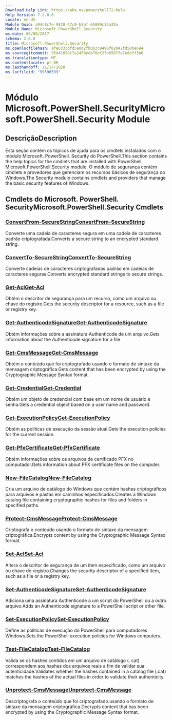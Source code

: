 ```yaml
---
Download Help Link: https://aka.ms/powershell72-help
Help Version: 7.2.0.0
Locale: en-US
Module Guid: a94c8c7e-9810-47c0-b8af-65089c13a35a
Module Name: Microsoft.PowerShell.Security
ms.date: 06/09/2017
schema: 2.0.0
title: Microsoft.PowerShell.Security
ms.openlocfilehash: afe0333dfd5a0d2fbd83c9496f02042fd50be694
ms.sourcegitcommit: 95d41698c7a2450eeb70ef2fb6507fe7e6eff3b6
ms.translationtype: MT
ms.contentlocale: pt-BR
ms.lasthandoff: 11/17/2020
ms.locfileid: "99596599"
---
```

# <span data-ttu-id="2c181-102">Módulo Microsoft.PowerShell.Security</span><span class="sxs-lookup"><span data-stu-id="2c181-102">Microsoft.PowerShell.Security Module</span></span>

## <span data-ttu-id="2c181-103">Descrição</span><span class="sxs-lookup"><span data-stu-id="2c181-103">Description</span></span>

<span data-ttu-id="2c181-104">Esta seção contém os tópicos de ajuda para os cmdlets instalados com o módulo Microsoft. PowerShell. Security do PowerShell.</span><span class="sxs-lookup"><span data-stu-id="2c181-104">This section contains the help topics for the cmdlets that are installed with PowerShell Microsoft.PowerShell.Security module.</span></span> <span data-ttu-id="2c181-105">O módulo de segurança contém cmdlets e provedores que gerenciam os recursos básicos de segurança do Windows.</span><span class="sxs-lookup"><span data-stu-id="2c181-105">The Security module contains cmdlets and providers that manage the basic security features of Windows.</span></span>

## <span data-ttu-id="2c181-106">Cmdlets do Microsoft. PowerShell. Security</span><span class="sxs-lookup"><span data-stu-id="2c181-106">Microsoft.PowerShell.Security Cmdlets</span></span>

### [<span data-ttu-id="2c181-107">ConvertFrom-SecureString</span><span class="sxs-lookup"><span data-stu-id="2c181-107">ConvertFrom-SecureString</span></span>](ConvertFrom-SecureString.md)
<span data-ttu-id="2c181-108">Converte uma cadeia de caracteres segura em uma cadeia de caracteres padrão criptografada.</span><span class="sxs-lookup"><span data-stu-id="2c181-108">Converts a secure string to an encrypted standard string.</span></span>

### [<span data-ttu-id="2c181-109">ConvertTo-SecureString</span><span class="sxs-lookup"><span data-stu-id="2c181-109">ConvertTo-SecureString</span></span>](ConvertTo-SecureString.md)
<span data-ttu-id="2c181-110">Converte cadeias de caracteres criptografadas padrão em cadeias de caracteres seguras.</span><span class="sxs-lookup"><span data-stu-id="2c181-110">Converts encrypted standard strings to secure strings.</span></span>

### [<span data-ttu-id="2c181-111">Get-Acl</span><span class="sxs-lookup"><span data-stu-id="2c181-111">Get-Acl</span></span>](Get-Acl.md)
<span data-ttu-id="2c181-112">Obtém o descritor de segurança para um recurso, como um arquivo ou chave do registro.</span><span class="sxs-lookup"><span data-stu-id="2c181-112">Gets the security descriptor for a resource, such as a file or registry key.</span></span>

### [<span data-ttu-id="2c181-113">Get-AuthenticodeSignature</span><span class="sxs-lookup"><span data-stu-id="2c181-113">Get-AuthenticodeSignature</span></span>](Get-AuthenticodeSignature.md)
<span data-ttu-id="2c181-114">Obtém informações sobre a assinatura Authenticode de um arquivo.</span><span class="sxs-lookup"><span data-stu-id="2c181-114">Gets information about the Authenticode signature for a file.</span></span>

### [<span data-ttu-id="2c181-115">Get-CmsMessage</span><span class="sxs-lookup"><span data-stu-id="2c181-115">Get-CmsMessage</span></span>](Get-CmsMessage.md)
<span data-ttu-id="2c181-116">Obtém o conteúdo que foi criptografado usando o formato de sintaxe da mensagem criptográfica.</span><span class="sxs-lookup"><span data-stu-id="2c181-116">Gets content that has been encrypted by using the Cryptographic Message Syntax format.</span></span>

### [<span data-ttu-id="2c181-117">Get-Credential</span><span class="sxs-lookup"><span data-stu-id="2c181-117">Get-Credential</span></span>](Get-Credential.md)
<span data-ttu-id="2c181-118">Obtém um objeto de credencial com base em um nome de usuário e senha.</span><span class="sxs-lookup"><span data-stu-id="2c181-118">Gets a credential object based on a user name and password.</span></span>

### [<span data-ttu-id="2c181-119">Get-ExecutionPolicy</span><span class="sxs-lookup"><span data-stu-id="2c181-119">Get-ExecutionPolicy</span></span>](Get-ExecutionPolicy.md)
<span data-ttu-id="2c181-120">Obtém as políticas de execução da sessão atual.</span><span class="sxs-lookup"><span data-stu-id="2c181-120">Gets the execution policies for the current session.</span></span>

### [<span data-ttu-id="2c181-121">Get-PfxCertificate</span><span class="sxs-lookup"><span data-stu-id="2c181-121">Get-PfxCertificate</span></span>](Get-PfxCertificate.md)
<span data-ttu-id="2c181-122">Obtém informações sobre os arquivos de certificado PFX no computador.</span><span class="sxs-lookup"><span data-stu-id="2c181-122">Gets information about PFX certificate files on the computer.</span></span>

### [<span data-ttu-id="2c181-123">New-FileCatalog</span><span class="sxs-lookup"><span data-stu-id="2c181-123">New-FileCatalog</span></span>](New-FileCatalog.md)
<span data-ttu-id="2c181-124">Cria um arquivo de catálogo do Windows que contém hashes criptográficos para arquivos e pastas em caminhos especificados.</span><span class="sxs-lookup"><span data-stu-id="2c181-124">Creates a Windows catalog file containing cryptographic hashes for files and folders in specified paths.</span></span>

### [<span data-ttu-id="2c181-125">Protect-CmsMessage</span><span class="sxs-lookup"><span data-stu-id="2c181-125">Protect-CmsMessage</span></span>](Protect-CmsMessage.md)
<span data-ttu-id="2c181-126">Criptografa o conteúdo usando o formato de sintaxe da mensagem criptográfica.</span><span class="sxs-lookup"><span data-stu-id="2c181-126">Encrypts content by using the Cryptographic Message Syntax format.</span></span>

### [<span data-ttu-id="2c181-127">Set-Acl</span><span class="sxs-lookup"><span data-stu-id="2c181-127">Set-Acl</span></span>](Set-Acl.md)
<span data-ttu-id="2c181-128">Altera o descritor de segurança de um item especificado, como um arquivo ou chave do registro.</span><span class="sxs-lookup"><span data-stu-id="2c181-128">Changes the security descriptor of a specified item, such as a file or a registry key.</span></span>

### [<span data-ttu-id="2c181-129">Set-AuthenticodeSignature</span><span class="sxs-lookup"><span data-stu-id="2c181-129">Set-AuthenticodeSignature</span></span>](Set-AuthenticodeSignature.md)
<span data-ttu-id="2c181-130">Adiciona uma assinatura Authenticode a um script do PowerShell ou a outro arquivo.</span><span class="sxs-lookup"><span data-stu-id="2c181-130">Adds an Authenticode signature to a PowerShell script or other file.</span></span>

### [<span data-ttu-id="2c181-131">Set-ExecutionPolicy</span><span class="sxs-lookup"><span data-stu-id="2c181-131">Set-ExecutionPolicy</span></span>](Set-ExecutionPolicy.md)
<span data-ttu-id="2c181-132">Define as políticas de execução do PowerShell para computadores Windows.</span><span class="sxs-lookup"><span data-stu-id="2c181-132">Sets the PowerShell execution policies for Windows computers.</span></span>

### [<span data-ttu-id="2c181-133">Test-FileCatalog</span><span class="sxs-lookup"><span data-stu-id="2c181-133">Test-FileCatalog</span></span>](Test-FileCatalog.md)
<span data-ttu-id="2c181-134">Valida se os hashes contidos em um arquivo de catálogo (. cat) correspondem aos hashes dos arquivos reais a fim de validar sua autenticidade.</span><span class="sxs-lookup"><span data-stu-id="2c181-134">Validates whether the hashes contained in a catalog file (.cat) matches the hashes of the actual files in order to validate their authenticity.</span></span>

### [<span data-ttu-id="2c181-135">Unprotect-CmsMessage</span><span class="sxs-lookup"><span data-stu-id="2c181-135">Unprotect-CmsMessage</span></span>](Unprotect-CmsMessage.md)
<span data-ttu-id="2c181-136">Descriptografa o conteúdo que foi criptografado usando o formato de sintaxe da mensagem criptográfica.</span><span class="sxs-lookup"><span data-stu-id="2c181-136">Decrypts content that has been encrypted by using the Cryptographic Message Syntax format.</span></span>

